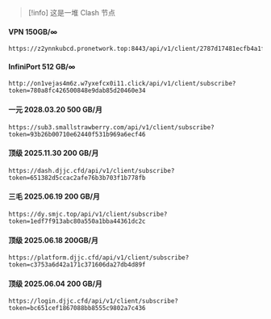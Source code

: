 >[!info]
>  这是一堆 Clash 节点
#### VPN 150GB/∞
```clash
https://z2ynnkubcd.pronetwork.top:8443/api/v1/client/2787d17481ecfb4a1f2db23d2ed419b0
```
#### InfiniPort  512 GB/∞
```clash
http://on1vejas4m6z.w7yxefcx0i11.click/api/v1/client/subscribe?token=780a8fc426500848e9dab85d20460e34
```
#### 一元 2028.03.20  500 GB/月
```clash
https://sub3.smallstrawberry.com/api/v1/client/subscribe?token=93b26b00710e62440f531b969a6ecf46
```
#### 顶级 2025.11.30  200 GB/月
```clash
https://dash.djjc.cfd/api/v1/client/subscribe?token=651382d5ccac2afe76b3b703f1b778fb
```
#### 三毛 2025.06.19 200 GB/月
```clash
https://dy.smjc.top/api/v1/client/subscribe?token=1edf7f913abc80a550a1bba44361dc2c
```
#### 顶级 2025.06.18 200GB/月
```clash
https://platform.djjc.cfd/api/v1/client/subscribe?token=c3753a6d42a171c371606da27db4d89f
```
#### 顶级 2025.06.04 200 GB/月
```clash
https://login.djjc.cfd/api/v1/client/subscribe?token=bc651cef1867088bb8555c9802a7c436
```
